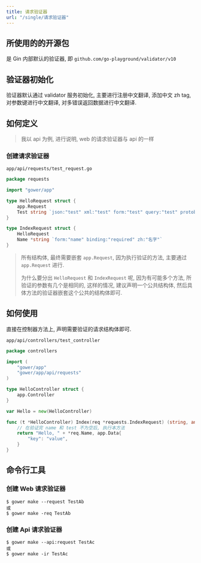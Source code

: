 ```yaml
---
title: 请求验证器
url: "/single/请求验证器"
---
```


## 所使用的的开源包

是 Gin 内部默认的验证器, 即 `github.com/go-playground/validator/v10`

## 验证器初始化

验证器默认通过 validator 服务初始化, 主要进行注册中文翻译, 添加中文 zh tag, 对参数键进行中文翻译, 对多错误返回数据进行中文翻译.

## 如何定义

> 我以 api 为例, 进行说明, web 的请求验证器与 api 的一样

### 创建请求验证器

`app/api/requests/test_request.go`
```go
package requests

import "gower/app"

type HelloRequest struct {
    app.Request
    Test string `json:"test" xml:"test" form:"test" query:"test" protobuf:"test" msgpack:"test" yaml:"test" uri:"test" header:"test" toml:"test" binding:"required" zh:"测试"`
}

type IndexRequest struct {
    HelloRequest
    Name *string `form:"name" binding:"required" zh:"名字"`
}

```
> 所有结构体, 最终需要嵌套 `app.Request`, 因为执行验证的方法, 主要通过 `app.Request` 进行.
>
> 为什么要分出 `HelloRequest` 和 `IndexRequest` 呢, 因为有可能多个方法, 所验证的参数有几个是相同的, 这样的情况, 建议声明一个公共结构体, 然后具体方法的验证器嵌套这个公共的结构体即可.

## 如何使用

直接在控制器方法上, 声明需要验证的请求结构体即可.

`app/api/controllers/test_controller`
```go
package controllers

import (
    "gower/app"
    "gower/app/api/requests"
)

type HelloController struct {
    app.Controller
}

var Hello = new(HelloController)

func (t *HelloController) Index(req *requests.IndexRequest) (string, any) {
    // 在验证完 name 和 test 不为空后, 执行本方法
    return "Hello, " + *req.Name, app.Data{
        "key": "value",
    }
}
```

## 命令行工具

### 创建 Web 请求验证器

```shell
$ gower make --request TestAb
或
$ gower make -req TestAb
```

### 创建 Api 请求验证器

```shell
$ gower make --api:request TestAc
或
$ gower make -ir TestAc
```